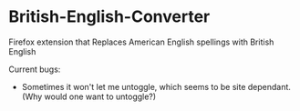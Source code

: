 # British-English-Converter
Firefox extension that Replaces American English spellings with British English


Current bugs:
- Sometimes it won't let me untoggle, which seems to be site dependant. (Why would one want to untoggle?)
